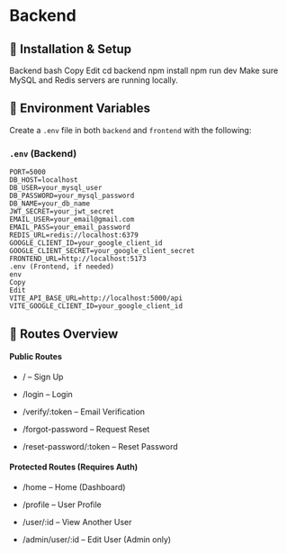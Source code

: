 # Backend

## 🧪 Installation & Setup

Backend
bash
Copy
Edit
cd backend
npm install
npm run dev
Make sure MySQL and Redis servers are running locally.

## 🔐 Environment Variables

Create a `.env` file in both `backend` and `frontend` with the following:

### `.env` (Backend)

```env
PORT=5000
DB_HOST=localhost
DB_USER=your_mysql_user
DB_PASSWORD=your_mysql_password
DB_NAME=your_db_name
JWT_SECRET=your_jwt_secret
EMAIL_USER=your_email@gmail.com
EMAIL_PASS=your_email_password
REDIS_URL=redis://localhost:6379
GOOGLE_CLIENT_ID=your_google_client_id
GOOGLE_CLIENT_SECRET=your_google_client_secret
FRONTEND_URL=http://localhost:5173
.env (Frontend, if needed)
env
Copy
Edit
VITE_API_BASE_URL=http://localhost:5000/api
VITE_GOOGLE_CLIENT_ID=your_google_client_id
```

## 🧭 Routes Overview

#### Public Routes

- / – Sign Up

- /login – Login

- /verify/:token – Email Verification

- /forgot-password – Request Reset

- /reset-password/:token – Reset Password

#### Protected Routes (Requires Auth)

- /home – Home (Dashboard)

- /profile – User Profile

- /user/:id – View Another User

- /admin/user/:id – Edit User (Admin only)
